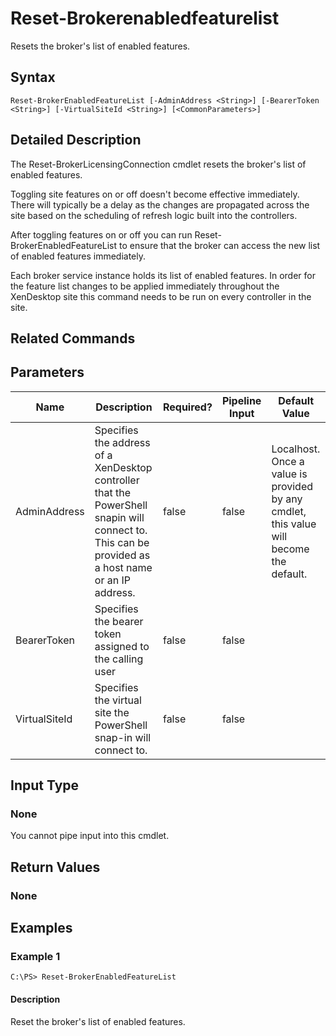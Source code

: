﻿
# Reset-Brokerenabledfeaturelist
Resets the broker's list of enabled features.
## Syntax
```
Reset-BrokerEnabledFeatureList [-AdminAddress <String>] [-BearerToken <String>] [-VirtualSiteId <String>] [<CommonParameters>]
```
## Detailed Description
The Reset-BrokerLicensingConnection cmdlet resets the broker's list of enabled features.

Toggling site features on or off doesn't become effective immediately. There will typically be a delay as the changes are propagated across the site based on the scheduling of refresh logic built into the controllers.

After toggling features on or off you can run Reset-BrokerEnabledFeatureList to ensure that the broker can access the new list of enabled features immediately.

Each broker service instance holds its list of enabled features. In order for the feature list changes to be applied immediately throughout the XenDesktop site this command needs to be run on every controller in the site.


## Related Commands

## Parameters
| Name   | Description | Required? | Pipeline Input | Default Value |
| --- | --- | --- | --- | --- |
| AdminAddress | Specifies the address of a XenDesktop controller that the PowerShell snapin will connect to. This can be provided as a host name or an IP address. | false | false | Localhost. Once a value is provided by any cmdlet, this value will become the default. |
| BearerToken | Specifies the bearer token assigned to the calling user | false | false |  |
| VirtualSiteId | Specifies the virtual site the PowerShell snap-in will connect to. | false | false |  |

## Input Type

### None
You cannot pipe input into this cmdlet.
## Return Values

### None

## Examples

### Example 1
```
C:\PS> Reset-BrokerEnabledFeatureList
```
#### Description
Reset the broker's list of enabled features.
